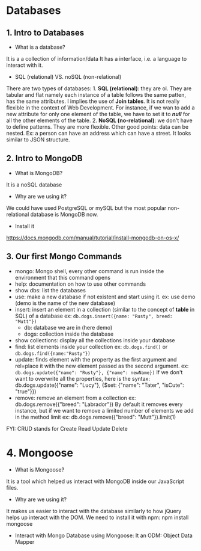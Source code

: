 # Databases

## 1. Intro to Databases

* What is a database?

It is a a collection of information/data
It has a interface, i.e. a language to interact with it.

* SQL (relational) VS. noSQL (non-relational)

There are two types of databases:
    1. **SQL (relational)**: they are ol. They are tabular and flat namely each instance of a table follows the same patten, has the same attributes. I implies the use of **Join tables**.
    It is not really flexible in the context of Web Development. For instance, if we wan to add a new attribute for only one element of the table, we have to set it to ***null*** for all the other elements of the table.
    2. **NoSQL (no-relational)**: we don't have to define patterns. They are more flexible. Other good points: data can be nested. Ex: a person can have an address which can have a street. It looks similar to JSON structure.

## 2. Intro to MongoDB

* What is MongoDB?

It is a noSQL database

* Why are we using it?

We could have used PostgreSQL or mySQL but the most popular non-relational database is MongoDB now.

* Install it

https://docs.mongodb.com/manual/tutorial/install-mongodb-on-os-x/

## 3. Our first Mongo Commands

* mongo: Mongo shell, every other command is run inside the environment that this command opens
* help: documentation on how to use other commands
* show dbs: list the databases
* use: make a new database if not existent and start using it. ex: use demo (demo is the name of the new database)
* insert: insert an element in a collection  (similar to the concept of **table** in SQL) of a database 
ex: `db.dogs.insert({name: "Rusty", breed: "Mutt"})`
    * db: database we are in (here demo)
    * dogs: collection inside the database
* show collections: display all the collections inside your database
* find: list elements inside your collection
ex: `db.dogs.find()` or `db.dogs.find({name:"Rusty"})`
* update: finds element with the property as the first argument and rel=place it with the new element passed as the second argument.
ex: `db.dogs.update({"name": "Rusty"}, {"name": newName})`
If we don't want to overwrite all the properties, here is the syntax:
db.dogs.update({"name": "Lucy"}, {$set: {"name": "Tater", "isCute": "true"}})
* remove: remove an element from a collection
ex: db.dogs.remove({"breed": "Labrador"})
By default it removes every instance, but if we want to remove a limited number of elements we add in the method limit
ex: db.dogs.remove({"breed": "Mutt"}).limit(1)

FYI: CRUD stands for Create Read Update Delete

# 4. Mongoose

* What is Mongoose?

It is a tool which helped us interact with MongoDB inside our JavaScript files.

* Why are we using it?

It makes us easier to interact with the database similarly to how jQuery helps up interact with the DOM.
We need to install it with npm: npm install mongoose

* Interact with Mongo Database using Mongoose: It an ODM: Object Data Mapper


